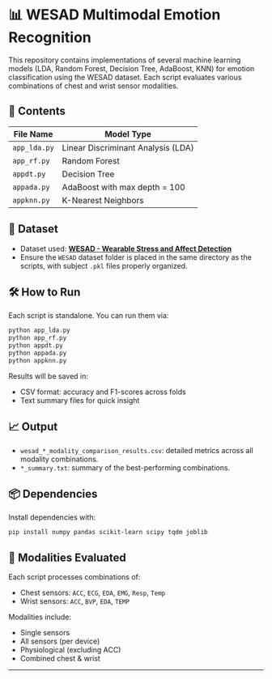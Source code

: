 # 📊 WESAD Multimodal Emotion Recognition

This repository contains implementations of several machine learning models (LDA, Random Forest, Decision Tree, AdaBoost, KNN) for emotion classification using the WESAD dataset. Each script evaluates various combinations of chest and wrist sensor modalities.

## 📁 Contents

| File Name       | Model Type         |
|----------------|--------------------|
| `app_lda.py`   | Linear Discriminant Analysis (LDA) |
| `app_rf.py`    | Random Forest       |
| `appdt.py`     | Decision Tree       |
| `appada.py`    | AdaBoost with max depth = 100 |
| `appknn.py`    | K-Nearest Neighbors |

## 🧪 Dataset

- Dataset used: **[WESAD - Wearable Stress and Affect Detection](https://archive.ics.uci.edu/ml/datasets/WESAD)**
- Ensure the `WESAD` dataset folder is placed in the same directory as the scripts, with subject `.pkl` files properly organized.

## 🛠️ How to Run

Each script is standalone. You can run them via:

```bash
python app_lda.py
python app_rf.py
python appdt.py
python appada.py
python appknn.py
```

Results will be saved in:
- CSV format: accuracy and F1-scores across folds
- Text summary files for quick insight

## 📈 Output

- `wesad_*_modality_comparison_results.csv`: detailed metrics across all modality combinations.
- `*_summary.txt`: summary of the best-performing combinations.

## 📦 Dependencies

Install dependencies with:

```bash
pip install numpy pandas scikit-learn scipy tqdm joblib
```

## 🧠 Modalities Evaluated

Each script processes combinations of:
- Chest sensors: `ACC`, `ECG`, `EDA`, `EMG`, `Resp`, `Temp`
- Wrist sensors: `ACC`, `BVP`, `EDA`, `TEMP`

Modalities include:
- Single sensors
- All sensors (per device)
- Physiological (excluding ACC)
- Combined chest & wrist

---

